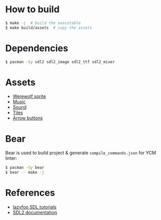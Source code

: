# How to build
```bash
$ make -j  # build the executable
$ make build/assets  # copy the assets
```

# Dependencies
```bash
$ pacman -Sy sdl2 sdl2_image sdl2_ttf sdl2_mixer
```

# Assets
- [Werewolf sprite][player-sprite]
- [Music][music]
- [Sound][sound]
- [Tiles][tiles]
- [Arrow buttons][arrow-buttons]

[player-sprite]: https://opengameart.org/content/werewolf-lpc
[music]: https://opengameart.org/content/caketown-cuteplayful
[sound]: https://opengameart.org/content/foot-walking-step-sounds-on-stone-water-snow-wood-and-dirt
[tiles]: https://opengameart.org/content/simple-platformer-tileset
[arrow-buttons]: https://opengameart.org/content/mobile-ui-buttons-arrows-and-shoot

# Bear
Bear is used to build project & generate `compile_commands.json` for YCM linter:

```bash
$ pacman -Sy bear
$ bear -- make -j
```

# References
- [lazyfoo SDL tutorials][lazyfoo]
- [SDL2 documentation][sdl2-docs]

[lazyfoo]: https://lazyfoo.net/tutorials/SDL/index.php
[sdl2-docs]: https://wiki.libsdl.org/SDL2/CategoryAPI
